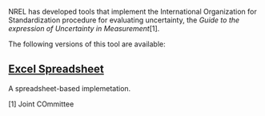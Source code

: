NREL has developed tools that implement the International Organization for Standardization procedure for evaluating uncertainty, the _Guide to the expression of Uncertainty in Measurement_[1]. 

The following versions of this tool are available:

## [Excel Spreadsheet](https://www.nrel.gov/midc/radiometer_uncert.xlsx)
A spreadsheet-based implemetation.

[1] Joint COmmittee
